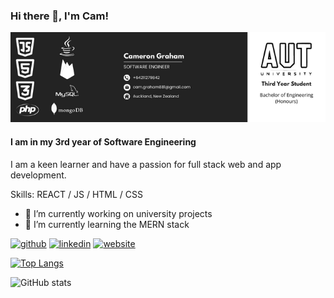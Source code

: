 ### Hi there 👋, I'm Cam!
![I am in my 3rd year of Software Engineering](https://github.com/CamGham/CamGham/blob/main/githubbanner.png)
#### I am in my 3rd year of Software Engineering


I am a keen learner and have a passion for full stack web and app development.

Skills: REACT / JS / HTML / CSS

- 🔭 I’m currently working on university projects 
- 🌱 I’m currently learning the MERN stack 


[<img src='https://cdn.jsdelivr.net/npm/simple-icons@3.0.1/icons/github.svg' alt='github' height='40'>](https://github.com/CamGham)  [<img src='https://cdn.jsdelivr.net/npm/simple-icons@3.0.1/icons/linkedin.svg' alt='linkedin' height='40'>](https://www.linkedin.com/in/cameron-graham-611444241/)  [<img src='https://cdn.jsdelivr.net/npm/simple-icons@3.0.1/icons/icloud.svg' alt='website' height='40'>](https://camgham.github.io/)  

[![Top Langs](https://github-readme-stats.vercel.app/api/top-langs/?username=CamGham)](https://github.com/anuraghazra/github-readme-stats)

![GitHub stats](https://github-readme-stats.vercel.app/api?username=CamGham&show_icons=true)  

